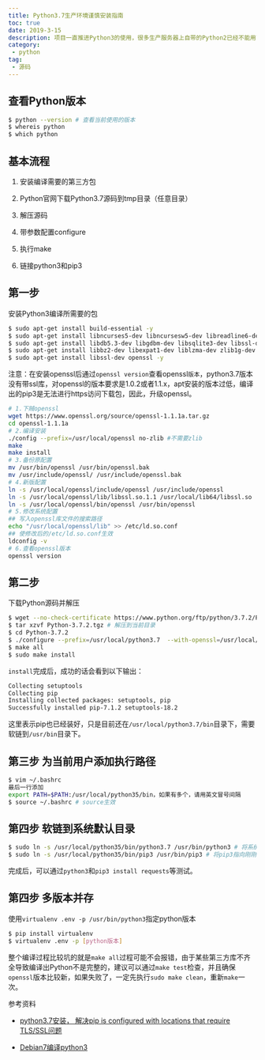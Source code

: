 ```yaml
---
title: Python3.7生产环境谨慎安装指南
toc: true
date: 2019-3-15
description: 项目一直推进Python3的使用，很多生产服务器上自带的Python2已经不能用了，需要通过源码安装Python3.7，编译安装过程有比较多隐藏的坑点，这里分享Debian7上安装Python3的过程。
category: 
 - python
tag:
 - 源码
---
```


## 查看Python版本

```bash
$ python --version # 查看当前使用的版本
$ whereis python
$ which python
```

## 基本流程

1. 安装编译需要的第三方包

2. Python官网下载Python3.7源码到tmp目录（任意目录）

3. 解压源码

4. 带参数配置configure

5. 执行make

6. 链接python3和pip3

## 第一步

安装Python3编译所需要的包

```bash
$ sudo apt-get install build-essential -y
$ sudo apt-get install libncurses5-dev libncursesw5-dev libreadline6-dev -y
$ sudo apt-get install libdb5.3-dev libgdbm-dev libsqlite3-dev libssl-dev -y
$ sudo apt-get install libbz2-dev libexpat1-dev liblzma-dev zlib1g-dev -y
$ sudo apt-get install libssl-dev openssl -y
```

注意：在安装openssl后通过`openssl version`查看openssl`版本`，python3.7版本没有带ssl库，对openssl的版本要求是1.0.2或者1.1.x，apt安装的版本过低，编译出的pip3是无法进行https访问下载包，因此，升级openssl。

```bash
# 1.下贼openssl
wget https://www.openssl.org/source/openssl-1.1.1a.tar.gz
cd openssl-1.1.1a
# 2.编译安装
./config --prefix=/usr/local/openssl no-zlib #不需要zlib
make
make install
# 3.备份原配置
mv /usr/bin/openssl /usr/bin/openssl.bak
mv /usr/include/openssl/ /usr/include/openssl.bak
# 4.新版配置
ln -s /usr/local/openssl/include/openssl /usr/include/openssl
ln -s /usr/local/openssl/lib/libssl.so.1.1 /usr/local/lib64/libssl.so
ln -s /usr/local/openssl/bin/openssl /usr/bin/openssl
# 5.修改系统配置
## 写入openssl库文件的搜索路径
echo "/usr/local/openssl/lib" >> /etc/ld.so.conf
## 使修改后的/etc/ld.so.conf生效 
ldconfig -v
# 6.查看openssl版本
openssl version
```

## 第二步

下载Python源码并解压

```bash
$ wget --no-check-certificate https://www.python.org/ftp/python/3.7.2/Python-3.7.2.tgz
$ tar xzvf Python-3.7.2.tgz # 解压到当前目录
$ cd Python-3.7.2
$ ./configure --prefix=/usr/local/python3.7  --with-openssl=/usr/local/openssl # openssl文件夹指向第一步安装的openssl目录
$ make all
$ sudo make install
```

`install`完成后，成功的话会看到以下输出：

```bash
Collecting setuptools
Collecting pip
Installing collected packages: setuptools, pip
Successfully installed pip-7.1.2 setuptools-18.2
```

这里表示pip也已经装好，只是目前还在`/usr/local/python3.7/bin`目录下，需要软链到`/usr/bin`目录下。

## 第三步 为当前用户添加执行路径

```bash
$ vim ~/.bashrc
最后一行添加
export PATH=$PATH:/usr/local/python35/bin，如果有多个，请用英文冒号间隔
$ source ~/.bashrc # source生效
```

## 第四步 软链到系统默认目录

```bash
$ sudo ln -s /usr/local/python35/bin/python3.7 /usr/bin/python3 # 将系统命令python3指向刚刚安装的python
$ sudo ln -s /usr/local/python35/bin/pip3 /usr/bin/pip3 # 将pip3指向刚刚安装的pip
```

完成后，可以通过`python3`和`pip3 install requests`等测试。

## 第四步 多版本并存

使用`virtualenv .env -p /usr/bin/python3`指定python版本

```bash
$ pip install virtualenv
$ virtualenv .env -p [python版本]
```

整个编译过程比较坑的就是`make all`过程可能不会报错，由于某些第三方库不齐全导致编译出Python不是完整的，建议可以通过`make test`检查，并且确保`openssl`版本比较新，如果失败了，一定先执行`sudo make clean`，重新`make`一次。

参考资料

- [python3.7安装， 解决pip is configured with locations that require TLS/SSL问题](https://blog.csdn.net/lkgCSDN/article/details/84403329)

- [Debian7编译python3](https://www.jianshu.com/p/977b51cee0fa)




















